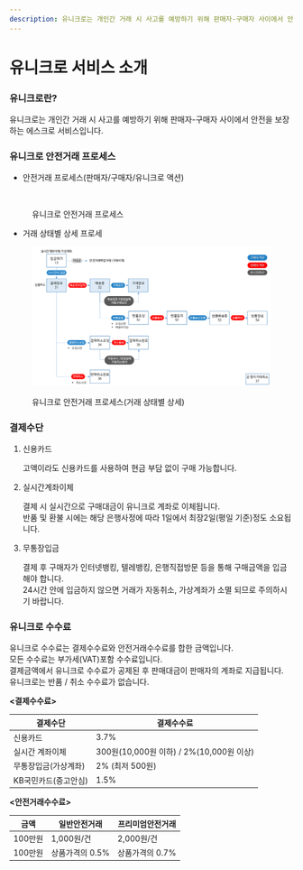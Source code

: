 ```yaml
---
description: 유니크로는 개인간 거래 시 사고를 예방하기 위해 판매자-구매자 사이에서 안전을 보장하는 에스크로 서비스입니다
---
```


# 유니크로 서비스 소개

### 유니크로란?

유니크로는 개인간 거래 시 사고를 예방하기 위해 판매자-구매자 사이에서 안전을 보장하는 에스크로 서비스입니다.

### 유니크로 안전거래 프로세스

* 안전거래 프로세스(판매자/구매자/유니크로 액션)

<figure><img src="https://www.unicro.co.kr/webasp_common/new_images/guide/g_q_img_flow.gif" alt=""><figcaption><p>유니크로 안전거래 프로세스</p></figcaption></figure>

* 거래 상태별 상세 프로세

<figure><img src=".gitbook/assets/[유니크로] 안전거래 프로세스.png" alt=""><figcaption><p>유니크로 안전거래 프로세스(거래 상태별 상세)</p></figcaption></figure>

### 결제수단

1.  신용카드

    고액이라도 신용카드를 사용하여 현금 부담 없이 구매 가능합니다.
2.  실시간계좌이체

    결제 시 실시간으로 구매대금이 유니크로 계좌로 이체됩니다.\
    반품 및 환불 시에는 해당 은행사정에 따라 1일에서 최장2일(평일 기준)정도 소요됩니다.
3.  무통장입금

    결제 후 구매자가 인터넷뱅킹, 텔레뱅킹, 은행직접방문 등을 통해 구매금액을 입금해야 합니다.\
    24시간 안에 입금하지 않으면 거래가 자동취소, 가상계좌가 소멸 되므로 주의하시기 바랍니다.

### 유니크로 수수료

유니크로 수수료는 결제수수료와 안전거래수수료를 합한 금액입니다.\
모든 수수료는 부가세(VAT)포함 수수료입니다.\
결제금액에서 유니크로 수수료가 공제된 후 판매대금이 판매자의 계좌로 지급됩니다.\
유니크로는 반품 / 취소 수수료가 없습니다.

**<결제수수료>**

| 결제수단         | 결제수수료                             |
| ------------ | --------------------------------- |
| 신용카드         | 3.7%                              |
| 실시간 계좌이체     | 300원(10,000원 이하) / 2%(10,000원 이상) |
| 무통장입금(가상계좌)  | 2% (최저 500원)                      |
| KB국민카드(중고안심) | 1.5%                              |

**<안전거래수수료>**

| 금액     | 일반안전거래     | 프리미엄안전거래   |
| ------ | ---------- | ---------- |
| 100만원  | 1,000원/건   | 2,000원/건   |
| 100만원  | 상품가격의 0.5% | 상품가격의 0.7% |

